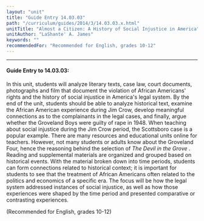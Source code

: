 ```yaml
---
layout: "unit"
title: "Guide Entry 14.03.03"
path: "/curriculum/guides/2014/3/14.03.03.x.html"
unitTitle: "Almost a Citizen: A History of Social Injustice in America"
unitAuthor: "LaShante' A. James"
keywords: ""
recommendedFor: "Recommended for English, grades 10-12"
---
```

<body>
<hr/>
 <h4>
  Guide Entry to 14.03.03:
 </h4>
 <p>
  In this unit, students will analyze literary texts, case law, court documents, photographs and film that document the violation of African Americans' rights and the history of social injustice in America's legal system. By the end of the unit, students should be able to analyze historical text, examine the African American experience during Jim Crow, develop meaningful connections as to the complainants in the legal cases, and finally, argue whether the Groveland Boys were guilty of rape in 1948. When teaching about social injustice during the Jim Crow period, the Scottsboro case is a popular example. There are many resources and educational units online for teachers. However, not many students or adults know about the Groveland Four, hence the reasoning behind the selection of
  <i>
   The Devil in the Grove
  </i>
  . Reading and supplemental materials are organized and grouped based on historical events. With the material broken down into time periods, students can form connections related to historical context; it is important for students to see that the treatment of African Americans often related to the politics and economics of a specific era. The focus will be how the legal system addressed instances of social injustice, as well as how those experiences were shaped by the time period and presented comparative or contrasting experiences.
 </p>
<p>
  (Recommended for English, grades 10-12)
  <b>
  </b>
 </p>



</body>
